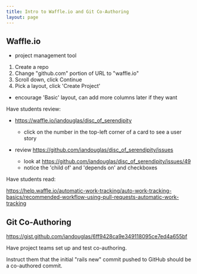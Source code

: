 ```yaml
---
title: Intro to Waffle.io and Git Co-Authoring
layout: page
---
```


## Waffle.io

- project management tool

1. Create a repo
1. Change "github.com" portion of URL to "waffle.io"
1. Scroll down, click Continue
1. Pick a layout, click 'Create Project'
  - encourage 'Basic' layout, can add more columns later if they want

Have students review:
- https://waffle.io/iandouglas/disc_of_serendipity
  - click on the number in the top-left corner of a card to see a user story

- review https://github.com/iandouglas/disc_of_serendipity/issues
  - look at https://github.com/iandouglas/disc_of_serendipity/issues/49
  - notice the 'child of' and 'depends on' and checkboxes

Have students read:

https://help.waffle.io/automatic-work-tracking/auto-work-tracking-basics/recommended-workflow-using-pull-requests-automatic-work-tracking


## Git Co-Authoring

https://gist.github.com/iandouglas/6ff9428ca9e349118095ce7ed4a655bf

Have project teams set up and test co-authoring.

Instruct them that the initial "rails new" commit pushed to GitHub should be a co-authored commit.
